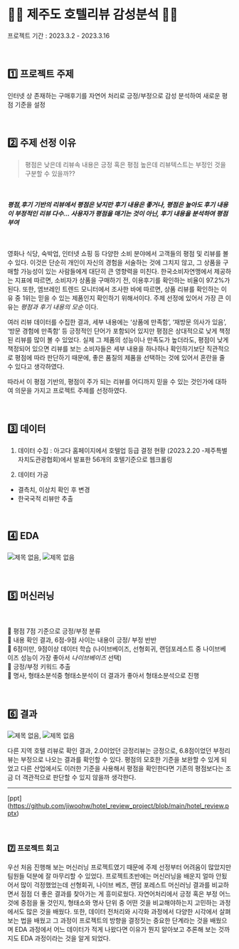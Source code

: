 # :palm_tree::hotel: 제주도 호텔리뷰 감성분석 :hotel::palm_tree:
프로젝트 기간 : 2023.3.2 - 2023.3.16
  
  <br/>


## :one: 프로젝트 주제 ##

인터넷 상 존재하는 구매후기를 자연어 처리로 긍정/부정으로 감성 분석하여 새로운 평점 기준을 설정

<br/>

## :two: 주제 선정 이유 ##

> 평점은 낮은데 리뷰속 내용은 긍정 혹은 평점 높은데 리뷰텍스트는 부정인 것을 구분할 수 있을까??

</br>

#### _평점,후기 기반의 리뷰에서 평점은 낮지만 후기 내용은 좋거나, 평점은 높아도 후기 내용이 부정적인 리뷰 다수… 사용자가 평점을 매기는 것이 아닌, 후기 내용을 분석하여 평점 부여_ ####
</br>


  영화나 식당, 숙박업, 인터넷 쇼핑 등 다양한 소비 분야에서 고객들의 평점 및 리뷰를 볼 수 있다. 이것은 단순히 개인이 자신의 경험을 서술하는 것에 그치지 않고, 그 상품을 구매할 가능성이 있는 사람들에게 대단히 큰 영향력을 미친다. 한국소비자연맹에서 제공하는 지표에 따르면, 소비자가 상품을 구매하기 전, 이용후기를 확인하는 비율이 97.2%가 된다. 또한, 엠브레인 트렌드 모니터에서 조사한 바에 따르면, 상품 리뷰를 확인하는 이유 중 1위는 믿을 수 있는 제품인지 확인하기 위해서이다.
주제 선정에 있어서 가장 큰 이유는 _평점과 후기 내용의 모순_ 이다. 
</br>

  여러 리뷰 데이터를 수집한 결과, 세부 내용에는 ‘상품에 만족함’, ‘재방문 의사가 있음’, ‘방문 경험에 만족함’ 등 긍정적인 단어가 포함되어 있지만 평점은 상대적으로 낮게 책정된 리뷰를 많이 볼 수 있었다. 실제 그 제품의 성능이나 만족도가 높더라도, 평점이 낮게 책정되어 있으면 리뷰를 보는 소비자들은 세부 내용을 하나하나 확인하기보단 직관적으로 평점에 따라 판단하기 때문에, 좋은 품질의 제품을 선택하는 것에 있어서 혼란을 줄 수 있다고 생각하였다. 
</br>

따라서 이 평점 기반의, 평점이 주가 되는 리뷰를 어디까지 믿을 수 있는 것인가에 대하여 의문을 가지고 프로젝트 주제를 선정하였다.

<br/>

## :three: 데이터 ##

1) 데이터 수집
: 아고다 홈페이지에서 호텔업 등급 결정 현황 (2023.2.20 -제주특별자치도관광협회)에서 발표한 56개의 호텔기준으로 웹크롤링

2) 데이터 가공
- 결측치, 이상치 확인 후 변경
- 한국국적 리뷰만 추출

<br/>

## :four: EDA ##
![제목 없음](https://user-images.githubusercontent.com/122995812/226657583-45cf4aa4-67a1-4c2c-8ec2-525dccd073c8.png), ![제목 없음](https://user-images.githubusercontent.com/122995812/226657917-5ca21082-0aa2-4fa5-9a25-e563e3a900c4.png)


<br/>

## :five: 머신러닝 ##
</br>

🔶 평점 7점 기준으로 긍정/부정 분류
</br>
🔶 내용 확인 결과, 6점-9점 사이는 내용이 긍정/ 부정 반반
</br>
🔶 6점미만, 9점이상 데이터 학습 (나이브베이즈, 선형회귀, 랜덤포레스트 중 나이브베이즈 성능이 가장 좋아서 _나이브베이즈_ 선택)
</br>
🔶 긍정/부정 키워드 추출 
</br>
🔶 명사, 형태소분석중 형태소분석이 더 결과가 좋아서 형태소분석으로 진행

<br/>

## :six: 결과 ##

![제목 없음](https://user-images.githubusercontent.com/122995812/226656905-dfcd92eb-1227-43b7-a9b2-49bfdfd1c2b8.png), ![제목 없음](https://user-images.githubusercontent.com/122995812/226657125-c946a02c-fbef-4a3d-9b99-ea57171ffb4e.png)

다른 지역 호텔 리뷰로 확인 결과, 2.0이었던 긍정리뷰는 긍정으로, 6.8점이었던 부정리뷰는 부정으로 나오는 결과를 확인할 수 있다.
평점의 모호한 기준을 보완할 수 있게 되었고 다른 산업에서도 이러한 기준을 사용해서 평점을 확인한다면 기존의 평점보다는 조금 더 객관적으로 판단할 수 있지 않을까 생각한다.


---
[ppt] (https://github.com/jiwoohw/hotel_review_project/blob/main/hotel_review.pptx)
<br/>
<br/>
<br/>

### :seven: 프로젝트 회고 ###
우선 처음 진행해 보는 머신러닝 프로젝트였기 때문에 주제 선정부터 어려움이 많았지만 팀원들 덕분에 잘 마무리할 수 있었다. 프로젝트초반에는 머신러닝을 배운지 얼마 안됬어서 많이 걱정했었는데 선형회귀, 나이브 베즈, 랜덤 포레스트 머신러닝 결과를 비교하면서 점점 더 좋은 결과를 찾아가는 게 흥미로웠다. 자연어처리에서 긍정 혹은 부정 어느 것에 중점을 둘 것인지, 형태소와 명사 단위 중 어떤 것을 비교해야하는지 고민하는 과정에서도 많은 것을 배웠다.
또한, 데이터 전처리와 시각화 과정에서 다양한 시각에서 살펴보는 법을 배웠고 그 과정이 프로젝트의 방향을 결정짓는 중요한 단계라는 것을 배웠으며 EDA 과정에서 어느 데이터가 적게 나왔다면 이유가 뭔지 알아보고 추론해 보는 것까지도 EDA 과정이라는 것을 알게 되었다.




